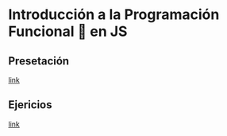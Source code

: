 # Introducción a la Programación Funcional 🔮 en JS

## Presetación

[link](https://introuduccionaprogramacionfuncional.surge.sh/)

## Ejericios

[link](https://observablehq.com/@coffejeancode/ejercicios-programacion-funcional)
